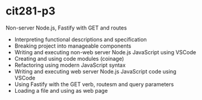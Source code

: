 # cit281-p3
Non-server Node.js, Fastify with GET and routes

- Interpreting functional descriptions and specification
- Breaking project into manageable components
- Writing and executing non-web server Node.js JavaScript using VSCode
- Creating and using code modules (coinage)
- Refactoring using modern JavaScript syntax
- Writing and executing web server Node.js JavaScript code using VSCode
- Using Fastify with the GET verb, routesm and query parameters
- Loading a file and using as web page
